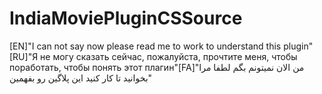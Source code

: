 # IndiaMoviePluginCSSource
[EN]"I can not say now please read me to work to understand this plugin"[RU]"Я не могу сказать сейчас, пожалуйста, прочтите меня, чтобы поработать, чтобы понять этот плагин"[FA]"من الان نمیتونم بگم لطفا مرا بخوانید تا کار کنید این پلاگین رو بفهمین"

